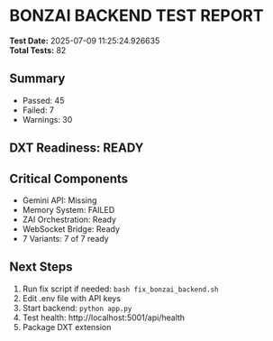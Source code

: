 #  BONZAI BACKEND TEST REPORT

**Test Date:** 2025-07-09 11:25:24.926635  
**Total Tests:** 82

## Summary
-  Passed: 45
-  Failed: 7
-   Warnings: 30

## DXT Readiness:  READY

## Critical Components
- Gemini API:  Missing
- Memory System:  FAILED
- ZAI Orchestration:  Ready
- WebSocket Bridge:  Ready
- 7 Variants: 7 of 7 ready

## Next Steps
1. Run fix script if needed: `bash fix_bonzai_backend.sh`
2. Edit .env file with API keys
3. Start backend: `python app.py`
4. Test health: http://localhost:5001/api/health
5. Package DXT extension
